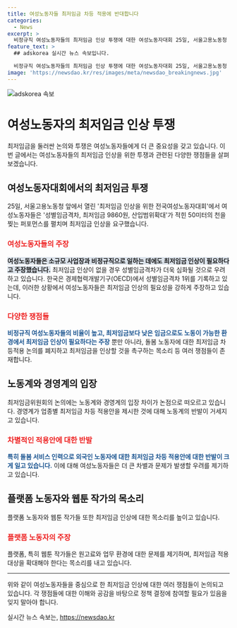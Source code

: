 ```yaml
---
title: 여성노동자들 최저임금 차등 적용에 반대합니다
categories:
  - News
excerpt: >
  비정규직 여성노동자들의 최저임금 인상 투쟁에 대한 여성노동자대회 25일, 서울고용노동청 앞에서 여성노동자들이 최저임금 9860원, 산입범위확대를 요구하며 퍼포먼스를 선보였다. 최저임금위원회의 업종별 차등 적용안에 대한 노동계 반발이 거세지면서 전국여성노조와 여성노동자회가 최저임금 인상을 요구했다. 특히 소규모 사업장과 비정규직 여성노동자들에게 최저임금 인상이 필요하다는 주장이 제기되었으며, 이에 돌봄노동자 대표와 청소노동자의 의견도 함께 나타났다. 이를 통해 최저임금 인상의 필요성과 업종별 차등적용에 대한 노동자들의 우려가 드러났다.
feature_text: >
  ## adskorea 실시간 뉴스 속보입니다.

  비정규직 여성노동자들의 최저임금 인상 투쟁에 대한 여성노동자대회 25일, 서울고용노동청 앞에서 여성노동자들이 최저임금 9860원, 산입범위확대를 요구하며 퍼포먼스를 선보였다. 최저임금위원회의 업종별 차등 적용안에 대한 노동계 반발이 거세지면서 전국여성노조와 여성노동자회가 최저임금 인상을 요구했다. 특히 소규모 사업장과 비정규직 여성노동자들에게 최저임금 인상이 필요하다는 주장이 제기되었으며, 이에 돌봄노동자 대표와 청소노동자의 의견도 함께 나타났다. 이를 통해 최저임금 인상의 필요성과 업종별 차등적용에 대한 노동자들의 우려가 드러났다.
image: 'https://newsdao.kr/res/images/meta/newsdao_breakingnews.jpg'
---
```


<p><img src="https://newsdao.kr/res/images/meta/newsdao_breakingnews.jpg" alt="adskorea 속보" /></p>

<h1>여성노동자의 최저임금 인상 투쟁</h1>

<p data-ke-size="size16"></p>

<p>최저임금을 둘러싼 논의와 투쟁은 여성노동자들에게 더 큰 중요성을 갖고 있습니다. 이번 글에서는 여성노동자들의 최저임금 인상을 위한 투쟁과 관련된 다양한 쟁점들을 살펴보겠습니다.</p>

<h2 data-ke-size="size26">여성노동자대회에서의 최저임금 투쟁</h2>

<p>25일, 서울고용노동청 앞에서 열린 '최저임금 인상을 위한 전국여성노동자대회'에서 여성노동자들은 '성별임금격차, 최저임금 9860원, 산입범위확대'가 적힌 50미터의 천을 찢는 퍼포먼스를 펼치며 최저임금 인상을 요구했습니다.</p>

<h3><b><span style="color: #ee2323;">여성노동자들의 주장</span></b></h3>

<p><b><span style="background-color: #21538527;">여성노동자들은 소규모 사업장과 비정규직으로 일하는 데에도 최저임금 인상이 필요하다고 주장했습니다.</span></b> 최저임금 인상이 없을 경우 성별임금격차가 더욱 심화될 것으로 우려하고 있습니다. 한국은 경제협력개발기구(OECD)에서 성별임금격차 1위를 기록하고 있는데, 이러한 상황에서 여성노동자들은 최저임금 인상의 필요성을 강하게 주장하고 있습니다.</p>

<h3><b><span style="color: #ee2323;">다양한 쟁점들</span></b></h3>

<p><b><span style="color: #1a5490;">비정규직 여성노동자들의 비율이 높고, 최저임금보다 낮은 임금으로도 노동이 가능한 환경에서 최저임금 인상이 필요하다는 주장</span></b> 뿐만 아니라, 돌봄 노동자에 대한 최저임금 차등적용 논의를 폐지하고 최저임금을 인상할 것을 촉구하는 목소리 등 여러 쟁점들이 존재합니다.</p>

<h2 data-ke-size="size26">노동계와 경영계의 입장</h2>

<p>최저임금위원회의 논의에는 노동계와 경영계의 입장 차이가 논점으로 떠오르고 있습니다. 경영계가 업종별 최저임금 차등 적용안을 제시한 것에 대해 노동계의 반발이 거세지고 있습니다.</p>

<h3><b><span style="color: #ee2323;">차별적인 적용안에 대한 반발</span></b></h3>

<p><b><span style="color: #1a5490;">특히 돌봄 서비스 인력으로 외국인 노동자에 대한 최저임금 차등 적용안에 대한 반발이 크게 일고 있습니다.</span></b> 이에 대해 여성노동자들은 더 큰 차별과 문제가 발생할 우려를 제기하고 있습니다.</p>

<h2 data-ke-size="size26">플랫폼 노동자와 웹툰 작가의 목소리</h2>

<p>플랫폼 노동자와 웹툰 작가들 또한 최저임금 인상에 대한 목소리를 높이고 있습니다.</p>

<h3><b><span style="color: #ee2323;">플랫폼 노동자의 주장</span></b></h3>

<p>플랫폼, 특히 웹툰 작가들은 원고료와 업무 환경에 대한 문제를 제기하며, 최저임금 적용대상을 확대해야 한다는 목소리를 내고 있습니다.</p>

<hr>

<p data-ke-size="size16"></p>

<p>위와 같이 여성노동자들을 중심으로 한 최저임금 인상에 대한 여러 쟁점들이 논의되고 있습니다. 각 쟁점들에 대한 이해와 공감을 바탕으로 정책 결정에 참여할 필요가 있음을 잊지 말아야 합니다.</p>
실시간 뉴스 속보는, <a href="https://newsdao.kr" rel="dofollow">https://newsdao.kr</a>


